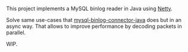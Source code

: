 This project implements a MySQL binlog reader in Java using [Netty](https://netty.io/index.html).

Solve same use-cases that [mysql-binlog-connector-java](https://github.com/osheroff/mysql-binlog-connector-java) does but in an async way. That allows to improve performance by decoding packets in parallel.

WIP.